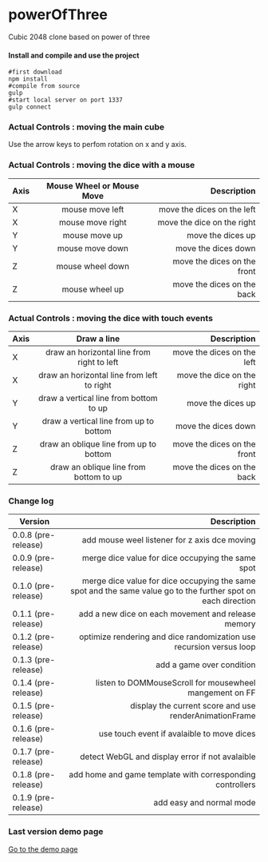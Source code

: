 powerOfThree
============

Cubic 2048 clone based on power of three

#### Install and compile and use the project

```shell
#first download
npm install
#compile from source
gulp
#start local server on port 1337
gulp connect
```

### Actual Controls : moving the main cube

Use the arrow keys to perfom rotation on x and y axis.

### Actual Controls : moving the dice with a mouse

| Axis          | Mouse Wheel or Mouse Move| Description  |
| ------------- |:-------------:| -----:|
| X | mouse move left  | move the dices on the  left|
| X | mouse move right | move the dice on the  right|
| Y | mouse move up | move the dices up|
| Y | mouse move down | move the dices down|
| Z | mouse wheel down | move the dices on the front|
| Z | mouse wheel up| move the dices on the back|

### Actual Controls : moving the dice with touch events

| Axis          | Draw a line| Description  |
| ------------- |:-------------:| -----:|
| X | draw an horizontal line from right to left | move the dices on the  left|
| X | draw an horizontal line from left to right | move the dice on the  right|
| Y | draw a vertical line from bottom to up | move the dices up|
| Y | draw a vertical line from up to bottom | move the dices down|
| Z | draw an oblique line from up to bottom  | move the dices on the front|
| Z | draw an oblique line from bottom to up | move the dices on the back|

### Change log

| Version| Description  |
| ------------- |-----:|
|0.0.8 (pre-release)| add mouse weel listener for z axis dce moving|
|0.0.9 (pre-release)| merge dice value for dice occupying the same spot|
|0.1.0 (pre-release)| merge dice value for dice occupying the same spot and the same value go to the further spot on each direction|
|0.1.1 (pre-release)| add a new dice on each movement and release memory|
|0.1.2 (pre-release)| optimize rendering and dice randomization use recursion versus loop|
|0.1.3 (pre-release)| add a game over condition|
|0.1.4 (pre-release)| listen to DOMMouseScroll for mousewheel mangement on FF|
|0.1.5 (pre-release)| display the current score and use renderAnimationFrame|
|0.1.6 (pre-release)| use touch event if avalaible to move dices|
|0.1.7 (pre-release)| detect WebGL and display error if not avalaible|
|0.1.8 (pre-release)| add home and game template with corresponding controllers|
|0.1.9 (pre-release)| add easy and normal mode|


### Last version demo page

[Go to the demo page](http://evifere.lescigales.org/powerofThree/)

